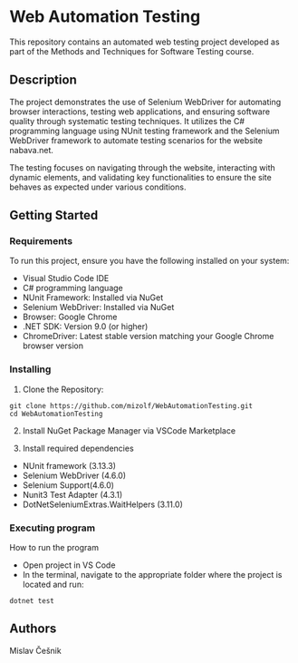 # Web Automation Testing

This repository contains an automated web testing project developed as part of the Methods and Techniques for Software Testing course.

## Description

The project demonstrates the use of Selenium WebDriver for automating browser interactions, testing web applications, and ensuring software quality through systematic testing techniques.
It utilizes the C# programming language using NUnit testing framework and the Selenium WebDriver framework to automate testing scenarios for the website nabava.net.

The testing focuses on navigating through the website, interacting with dynamic elements, and validating key functionalities to ensure the site behaves as expected under various conditions.

## Getting Started

### Requirements
To run this project, ensure you have the following installed on your system:

* Visual Studio Code IDE
* C# programming language
* NUnit Framework: Installed via NuGet
* Selenium WebDriver: Installed via NuGet
* Browser: Google Chrome
* .NET SDK: Version 9.0 (or higher)
* ChromeDriver: Latest stable version matching your Google Chrome browser version

### Installing

1. Clone the Repository: 
```
git clone https://github.com/mizolf/WebAutomationTesting.git
cd WebAutomationTesting
```

2. Install NuGet Package Manager via VSCode Marketplace
   
3. Install required dependencies
* NUnit framework (3.13.3) 
* Selenium WebDriver (4.6.0)
* Selenium Support(4.6.0)
* Nunit3 Test Adapter (4.3.1)
* DotNetSeleniumExtras.WaitHelpers (3.11.0)

### Executing program

How to run the program

* Open project in VS Code
* In the terminal, navigate to the appropriate folder where the project is located and run:
```
dotnet test
```


## Authors

Mislav Češnik
